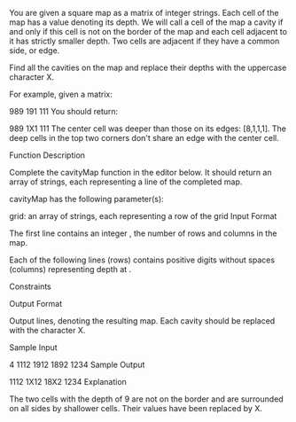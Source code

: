 You are given a square map as a matrix of integer strings. Each cell of the map has a value denoting its depth. We will call a cell of the map a cavity if and only if this cell is not on the border of the map and each cell adjacent to it has strictly smaller depth. Two cells are adjacent if they have a common side, or edge.

Find all the cavities on the map and replace their depths with the uppercase character X.

For example, given a matrix:

989
191
111
You should return:

989
1X1
111
The center cell was deeper than those on its edges: [8,1,1,1]. The deep cells in the top two corners don't share an edge with the center cell.

Function Description

Complete the cavityMap function in the editor below. It should return an array of strings, each representing a line of the completed map.

cavityMap has the following parameter(s):

grid: an array of strings, each representing a row of the grid
Input Format

The first line contains an integer , the number of rows and columns in the map.

Each of the following  lines (rows) contains  positive digits without spaces (columns) representing depth at .

Constraints


Output Format

Output  lines, denoting the resulting map. Each cavity should be replaced with the character X.

Sample Input

4
1112
1912
1892
1234
Sample Output

1112
1X12
18X2
1234
Explanation

The two cells with the depth of 9 are not on the border and are surrounded on all sides by shallower cells. Their values have been replaced by X.
